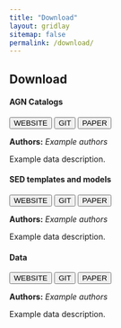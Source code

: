 ```yaml
---
title: "Download"
layout: gridlay
sitemap: false
permalink: /download/
---
```


<style>
img{
  border-radius: 10px;
}
iframe {
  width: 175px;
  display: inline;
  vertical-align:middle;
  <!-- margin-bottom:5px; -->
  <!-- margin-left:5px; -->
  <!-- border: 1px solid red; -->
}
.col-md-3 {
  margin:0;
  padding:0;
  margin-top:10px;
  margin-bottom:10px;
  display:block;
  overflow:hidden;
  text-align:center;
  display: table-cell;
  height: auto;
  float: none;
  background:white;
  border-radius:20px;
  <!-- border: 1px solid black; -->
}
</style>

## Download

<div class="jumbotron">
<div class="row align-items-end">
<div class="col-md-12 col-sm-12">
<h4><b>AGN Catalogs</b></h4>
<a href="https://example.com" target="_blank"><button class="btn btn-success btn-sm">WEBSITE</button></a>
<a href="https://github.com" target="_blank"><button class="btn btn-info btn-sm">GIT</button></a>
<a href="{{ site.url }}{{ site.baseurl }}/papers/example_proceeding.pdf" target="_blank"><button class="btn btn-danger btn-sm">PAPER</button></a> 

<b>Authors:</b>
<i>Example authors</i>

Example data description.

</div>
</div>
</div>



<div class="jumbotron">
<div class="row align-items-end">
<div class="col-md-12 col-sm-12">
<h4><b>SED templates and models</b></h4>
<a href="https://example.com" target="_blank"><button class="btn btn-success btn-sm">WEBSITE</button></a>
<a href="https://github.com" target="_blank"><button class="btn btn-info btn-sm">GIT</button></a>
<a href="{{ site.url }}{{ site.baseurl }}/papers/example_proceeding.pdf" target="_blank"><button class="btn btn-danger btn-sm">PAPER</button></a> 

<b>Authors:</b>
<i>Example authors</i>

Example data description.

</div>
</div>
</div>
</div>


<div class="jumbotron">
<div class="row align-items-end">
<div class="col-md-12 col-sm-12">
<h4><b>Data</b></h4>
<a href="https://example.com" target="_blank"><button class="btn btn-success btn-sm">WEBSITE</button></a>
<a href="https://github.com" target="_blank"><button class="btn btn-info btn-sm">GIT</button></a>
<a href="{{ site.url }}{{ site.baseurl }}/papers/example_proceeding.pdf" target="_blank"><button class="btn btn-danger btn-sm">PAPER</button></a> 

<b>Authors:</b>
<i>Example authors</i>

Example data description.

</div>
</div>
</div>
</div>
